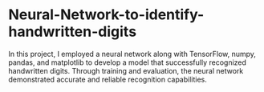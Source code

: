# Neural-Network-to-identify-handwritten-digits
In this project, I employed a neural network along with TensorFlow, numpy, pandas, and matplotlib to develop a model that successfully recognized handwritten digits. Through training and evaluation, the neural network demonstrated accurate and reliable recognition capabilities.
